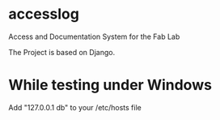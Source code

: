 # accesslog
Access and Documentation System for the Fab Lab

The Project is based on Django.

# While testing under Windows

Add "127.0.0.1 db" to your /etc/hosts file